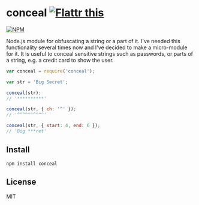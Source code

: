 # conceal <a href="http://flattr.com/thing/1452098/" target="_blank"><img src="http://api.flattr.com/button/flattr-badge-large.png" alt="Flattr this" title="Flattr this" border="0" /></a>

[![NPM](https://nodei.co/npm/conceal.png)](https://nodei.co/npm/conceal/)

Node.js module for obfuscating a string or a part of it. I've needed this functionality several
times now and I've decided to make a micro-module for it. It is useful to
conceal sensitive strings such as passwords, or parts of a string, e.g. a
credit card to show the user.

``` js
var conceal = require('conceal');

var str = 'Big Secret';

conceal(str);
// '**********'

conceal(str, { ch: '^' });
// '^^^^^^^^^^'

conceal(str, { start: 4, end: 6 });
// 'Big ***ret'

```

## Install

```
npm install conceal
```

## License

MIT
